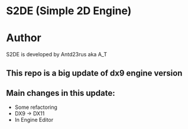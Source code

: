 # S2DE (Simple 2D Engine)

# Author
S2DE is developed by Antd23rus aka A_T

## This repo is a big update of dx9 engine version  
## Main changes in this update:

- Some refactoring 
- DX9 -> DX11
- In Engine Editor


